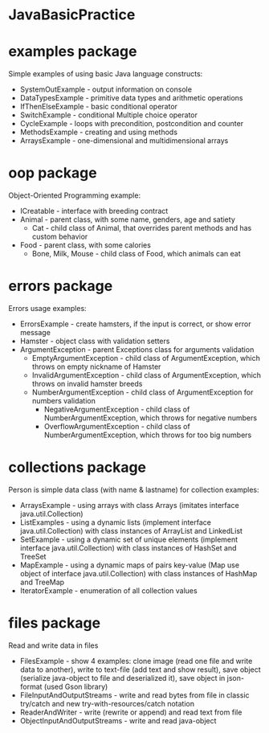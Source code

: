 # JavaBasicPractice

# examples package
Simple examples of using basic Java language constructs:
- SystemOutExample - output information on console
- DataTypesExample - primitive data types and arithmetic operations
- IfThenElseExample - basic conditional operator
- SwitchExample - conditional Multiple choice operator
- CycleExample - loops with precondition, postcondition and counter
- MethodsExample - creating and using methods
- ArraysExample - one-dimensional and multidimensional arrays

# oop package
Object-Oriented Programming example:
- ICreatable - interface with breeding contract
- Animal - parent class, with some name, genders, age and satiety
  - Cat - child class of Animal, that overrides parent methods and has custom behavior
- Food - parent class, with some calories
  - Bone, Milk, Mouse - child class of Food, which animals can eat

# errors package
Errors usage examples:
- ErrorsExample - create hamsters, if the input is correct, or show error message
- Hamster - object class with validation setters
- ArgumentException - parent Exceptions class for arguments validation
  - EmptyArgumentException - child class of ArgumentException, which throws on empty nickname of Hamster
  - InvalidArgumentException - child class of ArgumentException, which throws on invalid hamster breeds
  - NumberArgumentException - child class of ArgumentException for numbers validation
    - NegativeArgumentException  - child class of NumberArgumentException, which throws for negative numbers
    - OverflowArgumentException  - child class of NumberArgumentException, which throws for too big numbers

# collections package
Person is simple data class (with name & lastname) for collection examples: 
- ArraysExample - using arrays with class Arrays (imitates interface java.util.Collection)
- ListExamples - using a dynamic lists (implement interface java.util.Collection) with class instances of ArrayList and LinkedList
- SetExample - using a dynamic set of unique elements (implement interface java.util.Collection) with class instances of HashSet and TreeSet
- MapExample - using a dynamic maps of pairs key-value (Map use object of interface java.util.Collection) with class instances of HashMap and TreeMap
- IteratorExample - enumeration of all collection values

# files package
Read and write data in files
- FilesExample - show 4 examples: 
clone image (read one file and write data to another), 
write to text-file (add text and show result), 
save object (serialize java-object to file and deserialized it), 
save object in json-format (used Gson library)
- FileInputAndOutputStreams - write and read bytes from file in classic try/catch and new try-with-resources/catch notation
- ReaderAndWriter - write (rewrite or append) and read text from file
- ObjectInputAndOutputStreams - write and read java-object



